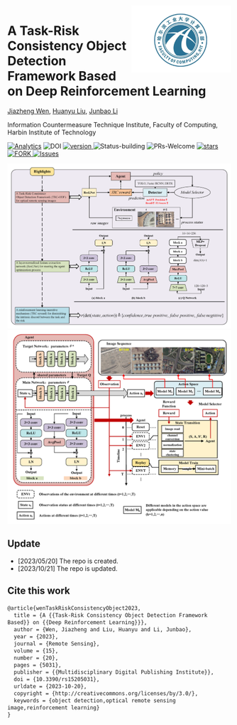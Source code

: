 <img src="https://raw.githubusercontent.com/JoshuaWenHIT/PicBed/master/UniversityPattern.png" height="150px" align="right">

# A Task-Risk Consistency Object Detection Framework Based on Deep Reinforcement Learning

[Jiazheng Wen](https://orcid.org/0000-0001-7387-4970), [Huanyu Liu](http://homepage.hit.edu.cn/liuhuanyu), [Junbao Li](http://homepage.hit.edu.cn/lijunbao)

Information Countermeasure Technique Institute, Faculty of Computing, Harbin Institute of Technology

[![Analytics](https://ga-beacon.appspot.com/UA-XXXXX-X/welcome-page)](https://github.com/JoshuaWenHIT/CV-RL)
![DOI](https://img.shields.io/badge/DOI-aa)
  <a href="https://img.shields.io/badge/version-v0.1.0-blue">
    <img alt="version" src="https://img.shields.io/badge/version-v1.0.0-blue?color=FF8000?color=009922" />
  </a>
<a >
     <img alt="Status-building" src="https://img.shields.io/badge/Status-building-blue" />
  </a>
<a >
     <img alt="PRs-Welcome" src="https://img.shields.io/badge/PRs-Welcome-red" />
  </a>
  <a href="https://github.com/JoshuaWenHIT/CV-RL/stargazers">
     <img alt="stars" src="https://img.shields.io/github/stars/JoshuaWenHIT/CV-RL" />
  </a>
  <a href="https://github.com/JoshuaWenHIT/CV-RL/network/members">
     <img alt="FORK" src="https://img.shields.io/github/forks/JoshuaWenHIT/CV-RL?color=FF8000" />
  </a>
  <a href="https://github.com/JoshuaWenHIT/CV-RL/issues">
    <img alt="Issues" src="https://img.shields.io/github/issues/JoshuaWenHIT/CV-RL?color=0088ff"/>
  </a>
  <br />

![HeighLights](https://raw.githubusercontent.com/JoshuaWenHIT/PicBed/master/GA.png)
![FrameWork](https://raw.githubusercontent.com/JoshuaWenHIT/PicBed/master/3-scheme.png)

## Update

- [2023/05/20] The repo is created.
- [2023/10/21] The repo is updated.

## Cite this work

```
@article{wenTaskRiskConsistencyObject2023,
  title = {A {{Task-Risk Consistency Object Detection Framework Based}} on {{Deep Reinforcement Learning}}},
  author = {Wen, Jiazheng and Liu, Huanyu and Li, Junbao},
  year = {2023},
  journal = {Remote Sensing},
  volume = {15},
  number = {20},
  pages = {5031},
  publisher = {{Multidisciplinary Digital Publishing Institute}},
  doi = {10.3390/rs15205031},
  urldate = {2023-10-20},
  copyright = {http://creativecommons.org/licenses/by/3.0/},
  keywords = {object detection,optical remote sensing image,reinforcement learning}
}
```
